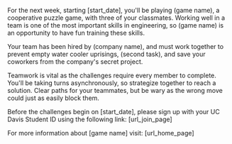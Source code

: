 For the next week, starting [start_date], you'll be playing (game name), a cooperative puzzle game, with three of your classmates. Working well in a team is one of the most important skills in engineering, so (game name) is an opportunity to have fun training these skills.

Your team has been hired by (company name), and must work together to prevent empty water cooler uprisings, (second task), and save your coworkers from the company's secret project.

Teamwork is vital as the challenges require every member to complete. You'll be taking turns asynchronously, so strategize together to reach a solution. Clear paths for your teammates, but be wary as the wrong move could just as easily block them.

Before the challenges begin on [start_date], please sign up with your UC Davis Student ID using the following link:
[url_join_page]

For more information about [game name] visit:
[url_home_page]
